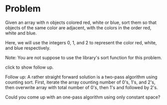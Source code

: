 Problem
===
Given an array with n objects colored red, white or blue, sort them so
that objects of the same color are adjacent, with the colors in the
order red, white and blue.

Here, we will use the integers 0, 1, and 2 to represent the color red,
white, and blue respectively.

Note:
You are not suppose to use the library's sort function for this problem.

click to show follow up.

Follow up:
A rather straight forward solution is a two-pass algorithm using counting sort.
First, iterate the array counting number of 0's, 1's, and 2's, then
overwrite array with total number of 0's, then 1's and followed by 2's.

Could you come up with an one-pass algorithm using only constant space?
